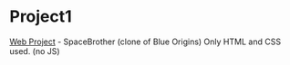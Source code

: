 # Project1
[Web Project](https://bravestone9.github.io/Project1/project1.html) - SpaceBrother (clone of Blue Origins)
Only HTML and CSS used.
(no JS)
